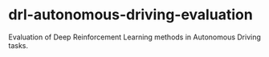 # drl-autonomous-driving-evaluation
Evaluation of Deep Reinforcement Learning methods in Autonomous Driving tasks.
